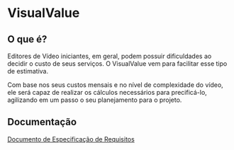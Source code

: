 # VisualValue

## O que é?

Editores de Vídeo iniciantes, em geral, podem possuir dificuldades ao decidir o custo de seus serviços. O VisualValue vem para facilitar esse tipo de estimativa.

Com base nos seus custos mensais e no nível de complexidade do vídeo, ele será capaz de realizar os cálculos necessários para precificá-lo, agilizando em um passo o seu planejamento para o projeto.

## Documentação

[Documento de Especificação de Requisitos](https://github.com/LuanBMDev/VisualValue/blob/main/docs/Especificação%20de%20Requisitos%20VisualValue.DOC)
